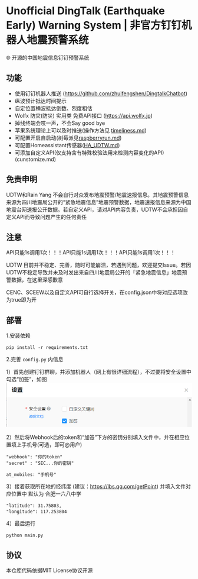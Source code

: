 # Unofficial DingTalk (Earthquake Early) Warning System | 非官方钉钉机器人地震预警系统
🌐 开源的中国地震信息钉钉预警系统

## 功能
- 使用钉钉机器人推送 (https://github.com/zhuifengshen/DingtalkChatbot)
- 纵波预计抵达时间提示
- 自定位置横波抵达倒数、烈度粗估
- Wolfx 防灾(防災) 实用类 免费API接口 (https://api.wolfx.jp)
- 掉线终端会吱一声，不会Say good bye
- 苹果系统理论上可以及时推送(操作方法见 [timeliness.md](timeliness.md))
- 可配置开启自启动(树莓派见[raspberryrun.md](raspberryrun.md))
- 可配置Homeassistant传感器([HA_UDTW.md](homeassistant/HA_UDTW.md))
- 可添加自定义API(仅支持含有特殊校验法用来检测内容变化的API)(cunstomize.md)

## 免责申明

UDTW和Rain Yang 不会自行对众发布地震预警/地震速报信息。其地震预警信息来源为四川地震局公开的“紧急地震信息”地震预警数据，地震速报信息来源为中国地震台网速报公开数据。若自定义API，请对API内容负责，UDTW不会承担因自定义API而导致问题产生的任何责任

## 注意

API只能1s调用1次！！！API只能1s调用1次！！！API只能1s调用1次！！！

UDTW 目前并不稳定、完善，随时可能崩溃，若遇到问题，欢迎提交Issue。若因UDTW不稳定导致并未及时发出来自四川地震局公开的「紧急地震信息」地震预警数据，在这里深感歉意

CENC、SCEEW以及自定义API可自行选择开关，在config.json中将对应选项改为true即为开

## 部署
1.安装依赖
```
pip install -r requirements.txt
```

2.完善 `config.py` 内信息

1）首先创建钉钉群聊，并添加机器人（网上有很详细流程），不过要将安全设置中勾选“加签”，如图
![勾选“加签”](pictures/1.png)

2）然后将Webhook后的token和“加签”下方的密钥分别填入文件中，并在相应位置填上手机号(可选，即可@用户)
```
"webhook": "你的token"
"secret" : "SEC...你的密钥"
```

```
at_mobiles: "手机号"
```

3）接着获取所在地的经纬度 (建议：https://lbs.qq.com/getPoint) 并填入文件对应位置中 默认为 合肥一六八中学
```
"latitude": 31.75803,
"longitude": 117.253804
```

4）最后运行
```
python main.py
```

## 协议
本仓库代码依据MIT License协议开源
